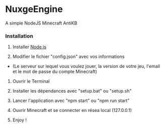 # NuxgeEngine
A simple NodeJS Minecraft AntiKB

### Installation

1. Installer [Node.js](https://nodejs.org/)

1. Modifier le fichier "config.json" avec vos informations
* (Le serveur sur lequel vous voulez jouer, la version de votre jeu, l'email et le mot de passe du compte Minecraft)

1. Ouvrir le Terminal

1. Installer les dépendances avec "setup.bat" ou "setup.sh"

1. Lancer l'application avec "npm start" ou "npm run start"

1. Ouvrir Minecraft et se connecter en résea local (127.0.0.1)

1. Enjoy !
